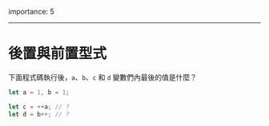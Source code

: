 importance: 5

---

# 後置與前置型式

下面程式碼執行後，`a`、`b`、`c` 和 `d` 變數們內最後的值是什麼？

```js
let a = 1, b = 1;

let c = ++a; // ?
let d = b++; // ?
```

